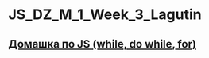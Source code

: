 # JS_DZ_M_1_Week_3_Lagutin

## [Домашка по JS (while, do while, for)](https://kirilllagutin.github.io/JS_DZ_M_1_Week_3_Lagutin/)
